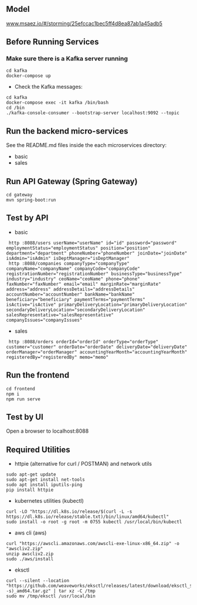 # 

## Model
www.msaez.io/#/storming/25efccac1bec5ff4d8ea87ab1a45adb5

## Before Running Services
### Make sure there is a Kafka server running
```
cd kafka
docker-compose up
```
- Check the Kafka messages:
```
cd kafka
docker-compose exec -it kafka /bin/bash
cd /bin
./kafka-console-consumer --bootstrap-server localhost:9092 --topic
```

## Run the backend micro-services
See the README.md files inside the each microservices directory:

- basic
- sales


## Run API Gateway (Spring Gateway)
```
cd gateway
mvn spring-boot:run
```

## Test by API
- basic
```
 http :8088/users userName="userName" id="id" password="password" employmentStatus="employmentStatus" position="position" department="department" phoneNumber="phoneNumber" joinDate="joinDate" isAdmin="isAdmin" isDeptManager="isDeptManager" 
 http :8088/companies companyType="companyType" companyName="companyName" companyCode="companyCode" registrationNumber="registrationNumber" businessType="businessType" industry="industry" ceoName="ceoName" phone="phone" faxNumber="faxNumber" email="email" marginRate="marginRate" address="address" addressDetails="addressDetails" accountNumber="accountNumber" bankName="bankName" beneficiary="beneficiary" paymentTerms="paymentTerms" isActive="isActive" primaryDeliveryLocation="primaryDeliveryLocation" secondaryDeliveryLocation="secondaryDeliveryLocation" salesRepresentative="salesRepresentative" companyIssues="companyIssues" 
```
- sales
```
 http :8088/orders orderId="orderId" orderType="orderType" customer="customer" orderDate="orderDate" deliveryDate="deliveryDate" orderManager="orderManager" accountingYearMonth="accountingYearMonth" registeredBy="registeredBy" memo="memo" 
```


## Run the frontend
```
cd frontend
npm i
npm run serve
```

## Test by UI
Open a browser to localhost:8088

## Required Utilities

- httpie (alternative for curl / POSTMAN) and network utils
```
sudo apt-get update
sudo apt-get install net-tools
sudo apt install iputils-ping
pip install httpie
```

- kubernetes utilities (kubectl)
```
curl -LO "https://dl.k8s.io/release/$(curl -L -s https://dl.k8s.io/release/stable.txt)/bin/linux/amd64/kubectl"
sudo install -o root -g root -m 0755 kubectl /usr/local/bin/kubectl
```

- aws cli (aws)
```
curl "https://awscli.amazonaws.com/awscli-exe-linux-x86_64.zip" -o "awscliv2.zip"
unzip awscliv2.zip
sudo ./aws/install
```

- eksctl 
```
curl --silent --location "https://github.com/weaveworks/eksctl/releases/latest/download/eksctl_$(uname -s)_amd64.tar.gz" | tar xz -C /tmp
sudo mv /tmp/eksctl /usr/local/bin
```

